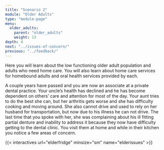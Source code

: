 ```yaml
---
title: "Scenario 2"
module: "Older Adults"
type: "module-page"
menu:
  older_adults:
    parent: "older_adults"
    weight: 13
depth: 4
next: "../issues-of-concern/"
previous: "../feedback/"
---
```

<div class="pageblock"><p>Here you will learn about the low functioning older adult population and adults who need home care. You will also learn about home care services for homebound adults and oral health services provided by each. </p>
<p>A couple years have passed and you are now an associate at a private dental practice. Your uncle’s health has declined and he has become dependent on others’ care and attention for most of the day. Your aunt tries to do the best she can, but her arthritis gets worse and she has difficulty cooking and moving around. She also cannot drive and used to rely on her husband for transportation, but now due to his illness he can not drive. The last time that you spoke with her, she was complaining about his ill fitting partial denture and inability to address it because they now have difficulty getting to the dental clinic. You visit them at home and while in their kitchen you notice a few areas of concern.</p>
</div><div class="pageblock">
</div>

{{< interactives url="elderfridge" minsize="sm" name="elderissues" >}}
